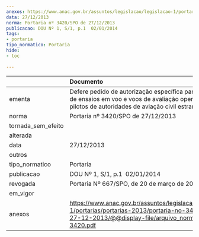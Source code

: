 ```yaml
---
anexos: https://www.anac.gov.br/assuntos/legislacao/legislacao-1/portarias/portarias-2013/portaria-no-3420-spo-de-27-12-2013/@@display-file/arquivo_norma/PA2013-3420.pdf
data: 27/12/2013
norma: Portaria nº 3420/SPO de 27/12/2013
publicacao: DOU Nº 1, S/1, p.1  02/01/2014
tags:
- portaria
tipo_normatico: Portaria
hide: 
- toc 
 
---
```


|                    | Documento                                                                                                                                                           |
|:-------------------|:--------------------------------------------------------------------------------------------------------------------------------------------------------------------|
| ementa             | Defere pedido de autorização específica para realização de ensaios em voo e voos de avaliação operacional por pilotos de autoridades de aviação civil estrangeiras. |
| norma              | Portaria nº 3420/SPO de 27/12/2013                                                                                                                                  |
| tornada_sem_efeito |                                                                                                                                                                     |
| alterada           |                                                                                                                                                                     |
| data               | 27/12/2013                                                                                                                                                          |
| outros             |                                                                                                                                                                     |
| tipo_normatico     | Portaria                                                                                                                                                            |
| publicacao         | DOU Nº 1, S/1, p.1  02/01/2014                                                                                                                                      |
| revogada           | Portaria Nº 667/SPO, de 20 de março de 2014                                                                                                                         |
| em_vigor           |                                                                                                                                                                     |
| anexos             | https://www.anac.gov.br/assuntos/legislacao/legislacao-1/portarias/portarias-2013/portaria-no-3420-spo-de-27-12-2013/@@display-file/arquivo_norma/PA2013-3420.pdf   |